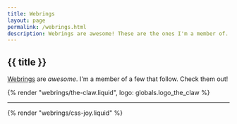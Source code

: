 ```yaml
---
title: Webrings
layout: page
permalink: /webrings.html
description: Webrings are awesome! These are the ones I'm a member of.
---
```

<h2>{{ title }}</h2>

[Webrings](https://en.wikipedia.org/wiki/Webring) are _awesome_. I'm a member of a few that follow. Check them out!

{% render "webrings/the-claw.liquid", logo: globals.logo_the_claw %}
<hr />
{% render "webrings/css-joy.liquid" %}
